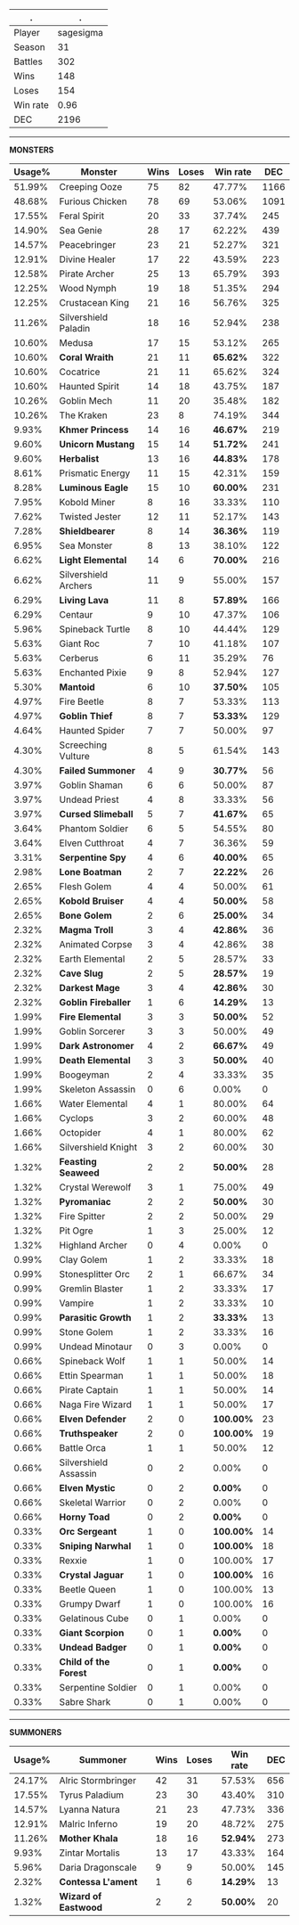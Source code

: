 .|.
|-|-
Player|sagesigma
Season|31
Battles|302
Wins|148
Loses|154
Win rate|0.96
DEC|2196

---
**MONSTERS**

Usage%|Monster|Wins|Loses|Win rate|DEC|
-|-|-|-|-|-|
51.99%|Creeping Ooze|75|82|47.77%|1166|
48.68%|Furious Chicken|78|69|53.06%|1091|
17.55%|Feral Spirit|20|33|37.74%|245|
14.90%|Sea Genie|28|17|62.22%|439|
14.57%|Peacebringer|23|21|52.27%|321|
12.91%|Divine Healer|17|22|43.59%|223|
12.58%|Pirate Archer|25|13|65.79%|393|
12.25%|Wood Nymph|19|18|51.35%|294|
12.25%|Crustacean King|21|16|56.76%|325|
11.26%|Silvershield Paladin|18|16|52.94%|238|
10.60%|Medusa|17|15|53.12%|265|
10.60%|**Coral Wraith**|21|11|**65.62%**|322|
10.60%|Cocatrice|21|11|65.62%|324|
10.60%|Haunted Spirit|14|18|43.75%|187|
10.26%|Goblin Mech|11|20|35.48%|182|
10.26%|The Kraken|23|8|74.19%|344|
9.93%|**Khmer Princess**|14|16|**46.67%**|219|
9.60%|**Unicorn Mustang**|15|14|**51.72%**|241|
9.60%|**Herbalist**|13|16|**44.83%**|178|
8.61%|Prismatic Energy|11|15|42.31%|159|
8.28%|**Luminous Eagle**|15|10|**60.00%**|231|
7.95%|Kobold Miner|8|16|33.33%|110|
7.62%|Twisted Jester|12|11|52.17%|143|
7.28%|**Shieldbearer**|8|14|**36.36%**|119|
6.95%|Sea Monster|8|13|38.10%|122|
6.62%|**Light Elemental**|14|6|**70.00%**|216|
6.62%|Silvershield Archers|11|9|55.00%|157|
6.29%|**Living Lava**|11|8|**57.89%**|166|
6.29%|Centaur|9|10|47.37%|106|
5.96%|Spineback Turtle|8|10|44.44%|129|
5.63%|Giant Roc|7|10|41.18%|107|
5.63%|Cerberus|6|11|35.29%|76|
5.63%|Enchanted Pixie|9|8|52.94%|127|
5.30%|**Mantoid**|6|10|**37.50%**|105|
4.97%|Fire Beetle|8|7|53.33%|113|
4.97%|**Goblin Thief**|8|7|**53.33%**|129|
4.64%|Haunted Spider|7|7|50.00%|97|
4.30%|Screeching Vulture|8|5|61.54%|143|
4.30%|**Failed Summoner**|4|9|**30.77%**|56|
3.97%|Goblin Shaman|6|6|50.00%|87|
3.97%|Undead Priest|4|8|33.33%|56|
3.97%|**Cursed Slimeball**|5|7|**41.67%**|65|
3.64%|Phantom Soldier|6|5|54.55%|80|
3.64%|Elven Cutthroat|4|7|36.36%|59|
3.31%|**Serpentine Spy**|4|6|**40.00%**|65|
2.98%|**Lone Boatman**|2|7|**22.22%**|26|
2.65%|Flesh Golem|4|4|50.00%|61|
2.65%|**Kobold Bruiser**|4|4|**50.00%**|58|
2.65%|**Bone Golem**|2|6|**25.00%**|34|
2.32%|**Magma Troll**|3|4|**42.86%**|36|
2.32%|Animated Corpse|3|4|42.86%|38|
2.32%|Earth Elemental|2|5|28.57%|33|
2.32%|**Cave Slug**|2|5|**28.57%**|19|
2.32%|**Darkest Mage**|3|4|**42.86%**|30|
2.32%|**Goblin Fireballer**|1|6|**14.29%**|13|
1.99%|**Fire Elemental**|3|3|**50.00%**|52|
1.99%|Goblin Sorcerer|3|3|50.00%|49|
1.99%|**Dark Astronomer**|4|2|**66.67%**|49|
1.99%|**Death Elemental**|3|3|**50.00%**|40|
1.99%|Boogeyman|2|4|33.33%|35|
1.99%|Skeleton Assassin|0|6|0.00%|0|
1.66%|Water Elemental|4|1|80.00%|64|
1.66%|Cyclops|3|2|60.00%|48|
1.66%|Octopider|4|1|80.00%|62|
1.66%|Silvershield Knight|3|2|60.00%|30|
1.32%|**Feasting Seaweed**|2|2|**50.00%**|28|
1.32%|Crystal Werewolf|3|1|75.00%|49|
1.32%|**Pyromaniac**|2|2|**50.00%**|30|
1.32%|Fire Spitter|2|2|50.00%|29|
1.32%|Pit Ogre|1|3|25.00%|12|
1.32%|Highland Archer|0|4|0.00%|0|
0.99%|Clay Golem|1|2|33.33%|18|
0.99%|Stonesplitter Orc|2|1|66.67%|34|
0.99%|Gremlin Blaster|1|2|33.33%|17|
0.99%|Vampire|1|2|33.33%|10|
0.99%|**Parasitic Growth**|1|2|**33.33%**|13|
0.99%|Stone Golem|1|2|33.33%|16|
0.99%|Undead Minotaur|0|3|0.00%|0|
0.66%|Spineback Wolf|1|1|50.00%|14|
0.66%|Ettin Spearman|1|1|50.00%|18|
0.66%|Pirate Captain|1|1|50.00%|14|
0.66%|Naga Fire Wizard|1|1|50.00%|17|
0.66%|**Elven Defender**|2|0|**100.00%**|23|
0.66%|**Truthspeaker**|2|0|**100.00%**|19|
0.66%|Battle Orca|1|1|50.00%|12|
0.66%|Silvershield Assassin|0|2|0.00%|0|
0.66%|**Elven Mystic**|0|2|**0.00%**|0|
0.66%|Skeletal Warrior|0|2|0.00%|0|
0.66%|**Horny Toad**|0|2|**0.00%**|0|
0.33%|**Orc Sergeant**|1|0|**100.00%**|14|
0.33%|**Sniping Narwhal**|1|0|**100.00%**|18|
0.33%|Rexxie|1|0|100.00%|17|
0.33%|**Crystal Jaguar**|1|0|**100.00%**|16|
0.33%|Beetle Queen|1|0|100.00%|13|
0.33%|Grumpy Dwarf|1|0|100.00%|16|
0.33%|Gelatinous Cube|0|1|0.00%|0|
0.33%|**Giant Scorpion**|0|1|**0.00%**|0|
0.33%|**Undead Badger**|0|1|**0.00%**|0|
0.33%|**Child of the Forest**|0|1|**0.00%**|0|
0.33%|Serpentine Soldier|0|1|0.00%|0|
0.33%|Sabre Shark|0|1|0.00%|0|

---
**SUMMONERS**

Usage%|Summoner|Wins|Loses|Win rate|DEC|
-|-|-|-|-|-|
24.17%|Alric Stormbringer|42|31|57.53%|656|
17.55%|Tyrus Paladium|23|30|43.40%|310|
14.57%|Lyanna Natura|21|23|47.73%|336|
12.91%|Malric Inferno|19|20|48.72%|275|
11.26%|**Mother Khala**|18|16|**52.94%**|273|
9.93%|Zintar Mortalis|13|17|43.33%|164|
5.96%|Daria Dragonscale|9|9|50.00%|145|
2.32%|**Contessa L'ament**|1|6|**14.29%**|13|
1.32%|**Wizard of Eastwood**|2|2|**50.00%**|20|
